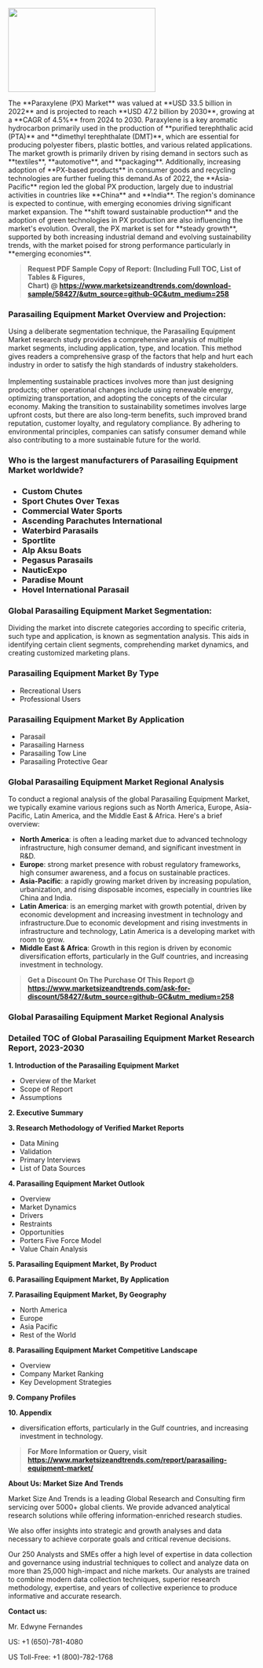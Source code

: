 <p><img class="alignnone size-medium wp-image-20088" src="https://ffe5etoiles.com/wp-content/uploads/2024/12/MST1-300x171.png" alt="" width="300" height="171" /></p>The **Paraxylene (PX) Market** was valued at **USD 33.5 billion in 2022** and is projected to reach **USD 47.2 billion by 2030**, growing at a **CAGR of 4.5%** from 2024 to 2030. Paraxylene is a key aromatic hydrocarbon primarily used in the production of **purified terephthalic acid (PTA)** and **dimethyl terephthalate (DMT)**, which are essential for producing polyester fibers, plastic bottles, and various related applications. The market growth is primarily driven by rising demand in sectors such as **textiles**, **automotive**, and **packaging**. Additionally, increasing adoption of **PX-based products** in consumer goods and recycling technologies are further fueling this demand.As of 2022, the **Asia-Pacific** region led the global PX production, largely due to industrial activities in countries like **China** and **India**. The region's dominance is expected to continue, with emerging economies driving significant market expansion. The **shift toward sustainable production** and the adoption of green technologies in PX production are also influencing the market's evolution. Overall, the PX market is set for **steady growth**, supported by both increasing industrial demand and evolving sustainability trends, with the market poised for strong performance particularly in **emerging economies**.</p><blockquote id="" class=""><strong>Request PDF Sample Copy of Report: (Including Full TOC, List of Tables &amp; Figures, Chart)&nbsp;@&nbsp;<strong><a href="https://www.marketsizeandtrends.com/download-sample/58427/&utm_source=github-GC&utm_medium=258" target="_blank">https://www.marketsizeandtrends.com/download-sample/58427/&utm_source=github-GC&utm_medium=258</a></strong></strong></blockquote><h3 id="" class="">Parasailing Equipment Market&nbsp;Overview and Projection:</h3><p id="" class="">Using a deliberate segmentation technique, the Parasailing Equipment Market research study provides a comprehensive analysis of multiple market segments, including application, type, and location. This method gives readers a comprehensive grasp of the factors that help and hurt each industry in order to satisfy the high standards of industry stakeholders. <br /> <br />Implementing sustainable practices involves more than just designing products; other operational changes include using renewable energy, optimizing transportation, and adopting the concepts of the circular economy. Making the transition to sustainability sometimes involves large upfront costs, but there are also long-term benefits, such improved brand reputation, customer loyalty, and regulatory compliance. By adhering to environmental principles, companies can satisfy consumer demand while also contributing to a more sustainable future for the world.</p><h3 id="" class="">Who is the largest manufacturers of&nbsp;Parasailing Equipment Market worldwide?</h3><h3 class=""><p><ul><li>Custom Chutes </li><li> Sport Chutes Over Texas </li><li> Commercial Water Sports </li><li> Ascending Parachutes International </li><li> Waterbird Parasails </li><li> Sportlite </li><li> Alp Aksu Boats </li><li> Pegasus Parasails </li><li> NauticExpo </li><li> Paradise Mount </li><li> Hovel International Parasail</li></ul></p></h3><h3 id="" class="">Global&nbsp;Parasailing Equipment Market Segmentation:</h3><p id="" class="">Dividing the market into discrete categories according to specific criteria, such type and application, is known as segmentation analysis. This aids in identifying certain client segments, comprehending market dynamics, and creating customized marketing plans.</p><h3 id="" class="">Parasailing Equipment Market&nbsp;By Type</h3><p><p><ul><li>Recreational Users</li><li> Professional Users</p></li></ul></p></p><h3 id="" class="">Parasailing Equipment Market&nbsp;By Application</h3><p class=""><p><ul><li>Parasail</li><li> Parasailing Harness</li><li> Parasailing Tow Line</li><li> Parasailing Protective Gear</li></ul></p></p><h3 id="" class="">Global Parasailing Equipment Market Regional Analysis</h3><p id="" class="">To conduct a regional analysis of the global Parasailing Equipment Market, we typically examine various regions such as North America, Europe, Asia-Pacific, Latin America, and the Middle East &amp; Africa. Here's a brief overview:</p><ul><li><strong>North America</strong>: is often a leading market due to advanced technology infrastructure, high consumer demand, and significant investment in R&amp;D.</li><li><strong>Europe</strong>: strong market presence with robust regulatory frameworks, high consumer awareness, and a focus on sustainable practices.</li><li><strong>Asia-Pacific</strong>: a rapidly growing market driven by increasing population, urbanization, and rising disposable incomes, especially in countries like China and India.</li><li><strong>Latin America</strong>: is an emerging market with growth potential, driven by economic development and increasing investment in technology and infrastructure.Due to economic development and rising investments in infrastructure and technology, Latin America is a developing market with room to grow.</li><li><strong>Middle East &amp; Africa</strong>: Growth in this region is driven by economic diversification efforts, particularly in the Gulf countries, and increasing investment in technology.</li></ul><blockquote id="" class=""><strong>Get a Discount On The Purchase Of This Report @ <strong><a href="https://www.marketsizeandtrends.com/ask-for-discount/58427/&utm_source=github-GC&utm_medium=258" target="_blank">https://www.marketsizeandtrends.com/ask-for-discount/58427/&utm_source=github-GC&utm_medium=258</a></strong></strong></blockquote><h3 id="" class="">Global Parasailing Equipment Market Regional Analysis</h3><h3 id="" class="">Detailed TOC of Global Parasailing Equipment Market Research Report, 2023-2030</h3><p id="" class=""><strong>1. Introduction of the Parasailing Equipment Market</strong></p><ul><li>Overview of the Market</li><li>Scope of Report</li><li>Assumptions</li></ul><p id="" class=""><strong>2. Executive Summary</strong></p><p id="" class=""><strong>3. Research Methodology of Verified Market Reports</strong></p><ul><li>Data Mining</li><li>Validation</li><li>Primary Interviews</li><li>List of Data Sources</li></ul><p id="" class=""><strong>4. Parasailing Equipment Market Outlook</strong></p><ul><li>Overview</li><li>Market Dynamics</li><li>Drivers</li><li>Restraints</li><li>Opportunities</li><li>Porters Five Force Model</li><li>Value Chain Analysis</li></ul><p id="" class=""><strong>5. Parasailing Equipment Market, By Product</strong></p><p id="" class=""><strong>6. Parasailing Equipment Market, By Application</strong></p><p id="" class=""><strong>7. Parasailing Equipment Market, By Geography</strong></p><ul><li>North America</li><li>Europe</li><li>Asia Pacific</li><li>Rest of the World</li></ul><p id="" class=""><strong>8. Parasailing Equipment Market Competitive Landscape</strong></p><ul><li>Overview</li><li>Company Market Ranking</li><li>Key Development Strategies</li></ul><p id="" class=""><strong>9. Company Profiles</strong></p><p id="" class=""><strong>10. Appendix</strong></p><ul><li>diversification efforts, particularly in the Gulf countries, and increasing investment in technology.</li></ul><blockquote id="" class=""><strong>For More Information or Query, visit <strong><strong><a href="https://www.marketsizeandtrends.com/report/parasailing-equipment-market/" target="_blank">https://www.marketsizeandtrends.com/report/parasailing-equipment-market/</a></strong></strong></strong></blockquote><p id="" class=""><strong>About Us: Market Size And Trends</strong></p><p id="" class="">Market Size And Trends is a leading Global Research and Consulting firm servicing over 5000+ global clients. We provide advanced analytical research solutions while offering information-enriched research studies.</p><p id="" class="">We also offer insights into strategic and growth analyses and data necessary to achieve corporate goals and critical revenue decisions.</p><p id="" class="">Our 250 Analysts and SMEs offer a high level of expertise in data collection and governance using industrial techniques to collect and analyze data on more than 25,000 high-impact and niche markets. Our analysts are trained to combine modern data collection techniques, superior research methodology, expertise, and years of collective experience to produce informative and accurate research.</p><p id="" class=""><strong>Contact us:</strong></p><p id="" class="">Mr. Edwyne Fernandes</p><p id="" class="">US: +1 (650)-781-4080</p><p id="" class="">US Toll-Free: +1 (800)-782-1768</p>
